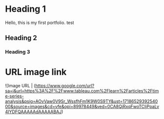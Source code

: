 # Heading 1
Hello, this is my first portfolio. test
## Heading 2
### Heading 3

# URL image link
![Image URL | (https://www.google.com/url?sa=i&url=https%3A%2F%2Fwww.tableau.com%2Flearn%2Farticles%2Ftime-series-analysis&psig=AOvVaw0V9Sr_WssfhFm1K9W0S9TY&ust=1718652939254000&source=images&cd=vfe&opi=89978449&ved=0CA8QjRxqFwoTCIjPpaLv4IYDFQAAAAAdAAAAABAJ)
